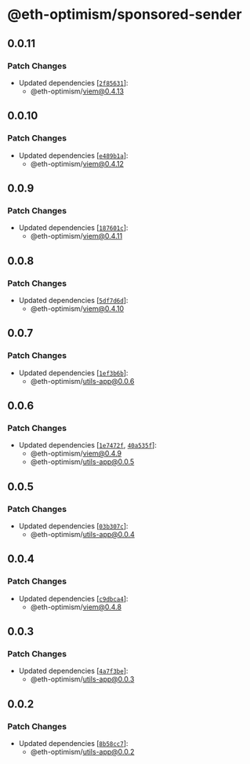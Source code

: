 # @eth-optimism/sponsored-sender

## 0.0.11

### Patch Changes

- Updated dependencies [[`2f85631`](https://github.com/ethereum-optimism/ecosystem/commit/2f856315b9e59b92b9eebda5904a29a9da11da0f)]:
  - @eth-optimism/viem@0.4.13

## 0.0.10

### Patch Changes

- Updated dependencies [[`e489b1a`](https://github.com/ethereum-optimism/ecosystem/commit/e489b1a1add3351c517769d82b7fa7542a16e7b8)]:
  - @eth-optimism/viem@0.4.12

## 0.0.9

### Patch Changes

- Updated dependencies [[`187601c`](https://github.com/ethereum-optimism/ecosystem/commit/187601c7d870f4f6a62b9338b58d36099d14ccec)]:
  - @eth-optimism/viem@0.4.11

## 0.0.8

### Patch Changes

- Updated dependencies [[`5df7d6d`](https://github.com/ethereum-optimism/ecosystem/commit/5df7d6d5da8f5a374ebb53a63692cdb4eee563b5)]:
  - @eth-optimism/viem@0.4.10

## 0.0.7

### Patch Changes

- Updated dependencies [[`1ef3b6b`](https://github.com/ethereum-optimism/ecosystem/commit/1ef3b6b777619ec85a5f6848f8eca8491279268e)]:
  - @eth-optimism/utils-app@0.0.6

## 0.0.6

### Patch Changes

- Updated dependencies [[`1e7472f`](https://github.com/ethereum-optimism/ecosystem/commit/1e7472f0582288583b5e6807892025f12172092a), [`40a535f`](https://github.com/ethereum-optimism/ecosystem/commit/40a535fb51f751cf0db265b4c26fb2f1badf6f46)]:
  - @eth-optimism/viem@0.4.9
  - @eth-optimism/utils-app@0.0.5

## 0.0.5

### Patch Changes

- Updated dependencies [[`03b307c`](https://github.com/ethereum-optimism/ecosystem/commit/03b307c9744beb834746182f402bc8f1705c8ea4)]:
  - @eth-optimism/utils-app@0.0.4

## 0.0.4

### Patch Changes

- Updated dependencies [[`c9dbca4`](https://github.com/ethereum-optimism/ecosystem/commit/c9dbca401eed763eb20b05437e3e460cdaadd711)]:
  - @eth-optimism/viem@0.4.8

## 0.0.3

### Patch Changes

- Updated dependencies [[`4a7f3be`](https://github.com/ethereum-optimism/ecosystem/commit/4a7f3be47fd7ebef846341c499588bdcb2a00773)]:
  - @eth-optimism/utils-app@0.0.3

## 0.0.2

### Patch Changes

- Updated dependencies [[`8b58cc7`](https://github.com/ethereum-optimism/ecosystem/commit/8b58cc7e852d066561f1e680fca5d29a2dd318b1)]:
  - @eth-optimism/utils-app@0.0.2
